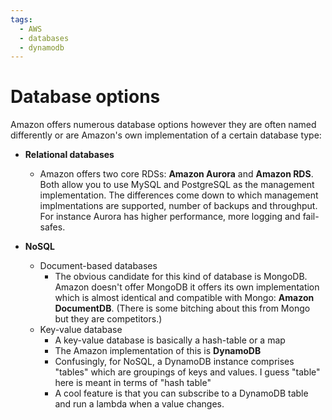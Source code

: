 ```yaml
---
tags:
  - AWS
  - databases
  - dynamodb
---
```


# Database options

Amazon offers numerous database options however they are often named differently
or are Amazon's own implementation of a certain database type:

- **Relational databases**

  - Amazon offers two core RDSs: **Amazon Aurora** and **Amazon RDS**. Both
    allow you to use MySQL and PostgreSQL as the management implementation. The
    differences come down to which management implmentations are supported,
    number of backups and throughput. For instance Aurora has higher
    performance, more logging and fail-safes.

- **NoSQL**
  - Document-based databases
    - The obvious candidate for this kind of database is MongoDB. Amazon doesn't
      offer MongoDB it offers its own implementation which is almost identical
      and compatible with Mongo: **Amazon DocumentDB**. (There is some bitching
      about this from Mongo but they are competitors.)
  - Key-value database
    - A key-value database is basically a hash-table or a map
    - The Amazon implementation of this is **DynamoDB**
    - Confusingly, for NoSQL, a DynamoDB instance comprises "tables" which are
      groupings of keys and values. I guess "table" here is meant in terms of
      "hash table"
    - A cool feature is that you can subscribe to a DynamoDB table and run a
      lambda when a value changes.
